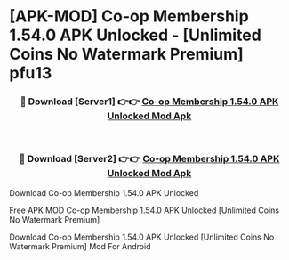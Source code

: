 # [APK-MOD] Co-op Membership 1.54.0 APK Unlocked - [Unlimited Coins No Watermark Premium] pfu13



<div align="center">
<h3>🔴 Download [Server1] 👉👉 <a href="https://momento.my/?title=Co-op_Membership_1.54.0_APK_Unlocked">Co-op Membership 1.54.0 APK Unlocked Mod Apk</a></h3><br>

<h3>🔴 Download [Server2] 👉👉 <a href="https://momento.my/?title=Co-op_Membership_1.54.0_APK_Unlocked">Co-op Membership 1.54.0 APK Unlocked Mod Apk</a></h3>
</div>



Download Co-op Membership 1.54.0 APK Unlocked 

Free APK MOD Co-op Membership 1.54.0 APK Unlocked [Unlimited Coins No Watermark Premium]

Download Co-op Membership 1.54.0 APK Unlocked [Unlimited Coins No Watermark Premium] Mod For Android
